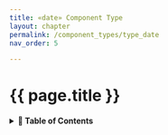 ```yaml
---
title: «date» Component Type
layout: chapter
permalink: /component_types/type_date
nav_order: 5

---
```


# {{ page.title }}

<details>
<summary>
<strong>📖 Table of Contents</strong>
</summary>

  {{ "
<!-- vim-markdown-toc GitLab -->

<!-- vim-markdown-toc -->
       " | markdownify }}

</details>
